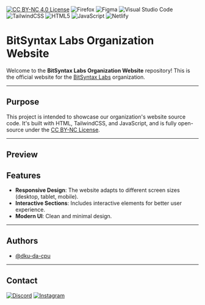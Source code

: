 [![CC BY-NC 4.0 License](https://img.shields.io/badge/License-CC%20BY--NC%204.0-lightgrey.svg)](https://creativecommons.org/licenses/by-nc/4.0/)
![Firefox](https://img.shields.io/badge/Firefox-FF7139?style=for-the-badge&logo=Firefox-Browser&logoColor=white)
![Figma](https://img.shields.io/badge/figma-%23F24E1E.svg?style=for-the-badge&logo=figma&logoColor=white)
![Visual Studio Code](https://img.shields.io/badge/Visual%20Studio%20Code-0078d7.svg?style=for-the-badge&logo=visual-studio-code&logoColor=white)
![TailwindCSS](https://img.shields.io/badge/tailwindcss-%2338B2AC.svg?style=for-the-badge&logo=tailwind-css&logoColor=white)
![HTML5](https://img.shields.io/badge/html5-%23E34F26.svg?style=for-the-badge&logo=html5&logoColor=white)
![JavaScript](https://img.shields.io/badge/javascript-%23323330.svg?style=for-the-badge&logo=javascript&logoColor=%23F7DF1E)
![Netlify](https://img.shields.io/badge/netlify-%23000000.svg?style=for-the-badge&logo=netlify&logoColor=#00C7B7)

# BitSyntax Labs Organization Website
Welcome to the **BitSyntax Labs Organization Website** repository! This is the official website for the [BitSyntax Labs](https://github.com/BitSyntaxLabs) organization.

---

## Purpose
This project is intended to showcase our organization's website source code. It's built with HTML, TailwindCSS, and JavaScript, and is fully open-source under the [CC BY-NC License](LICENSE).

---

## Preview



## Features
- **Responsive Design**: The website adapts to different screen sizes (desktop, tablet, mobile).
- **Interactive Sections**: Includes interactive elements for better user experience.
- **Modern UI**: Clean and minimal design.

---

## Authors
- [@dku-da-cpu](https://www.github.com/dku-da-cpu)

---

## Contact
[![Discord](https://img.shields.io/badge/Discord-%235865F2.svg?style=for-the-badge&logo=discord&logoColor=white)](https://discord.gg/juaPNzKPyr)
[![Instagram](https://img.shields.io/badge/Instagram-%23E4405F.svg?style=for-the-badge&logo=Instagram&logoColor=white)](https://instagram.com/bitsyntax.labs)